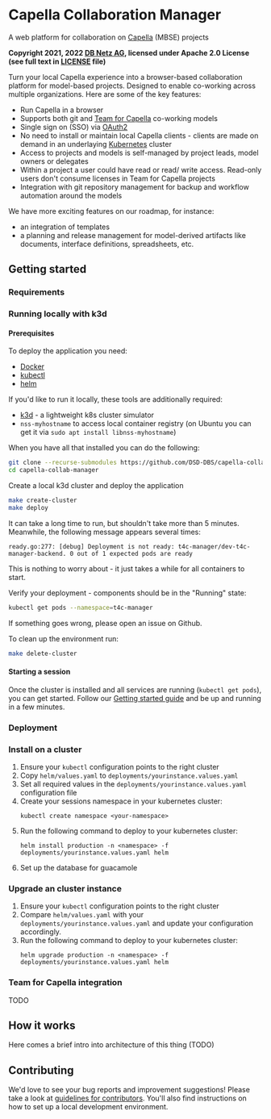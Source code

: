 # Capella Collaboration Manager

A web platform for collaboration on [Capella](https://www.eclipse.org/capella/)
(MBSE) projects

**Copyright 2021, 2022 [DB Netz AG](https://fahrweg.dbnetze.com/),
licensed under Apache 2.0 License (see full text in [LICENSE](./LICENSE) file)**

Turn your local Capella experience into a browser-based collaboration platform for
model-based projects. Designed to enable co-working across multiple organizations.
Here are some of the key features:

* Run Capella in a browser
* Supports both git and [Team for Capella](https://www.obeosoft.com/en/team-for-capella)
  co-working models
* Single sign on (SSO) via [OAuth2](https://oauth.net/2/)
* No need to install or maintain local Capella clients - clients are made on demand in
  an underlaying [Kubernetes](https://kubernetes.io/) cluster
* Access to projects and models is self-managed by project leads, model owners or
  delegates
* Within a project a user could have read or read/ write access. Read-only users don't
  consume licenses in Team for Capella projects
* Integration with git repository management for backup and workflow automation around
  the models

We have more exciting features on our roadmap, for instance:

* an integration of templates
* a planning and release management for model-derived artifacts like documents,
  interface definitions, spreadsheets, etc.

## Getting started

### Requirements

### Running locally with k3d

#### Prerequisites

To deploy the application you need:

* [Docker](https://docs.docker.com/engine/install/ubuntu/)
* [kubectl](https://kubernetes.io/docs/tasks/tools/install-kubectl-linux/)
* [helm](https://helm.sh/docs/intro/install/)

If you'd like to run it locally, these tools are additionally required:

* [k3d](https://k3d.io/) - a lightweight k8s cluster simulator
* `nss-myhostname` to access local container registry
  (on Ubuntu you can get it via `sudo apt install libnss-myhostname`)

When you have all that installed you can do the following:

```zsh
git clone --recurse-submodules https://github.com/DSD-DBS/capella-collab-manager.git
cd capella-collab-manager
```

Create a local k3d cluster and deploy the application

```zsh
make create-cluster
make deploy
```

It can take a long time to run, but shouldn't take more than 5 minutes. Meanwhile, the following message appears several times:
```
ready.go:277: [debug] Deployment is not ready: t4c-manager/dev-t4c-manager-backend. 0 out of 1 expected pods are ready
```
This is nothing to worry about - it just takes a while for all containers to start.

Verify your deployment - components should be in the "Running" state:

```zsh
kubectl get pods --namespace=t4c-manager
```

If something goes wrong, please open an issue on Github.

To clean up the environment run:

```zsh
make delete-cluster
```

#### Starting a session

Once the cluster is installed and all services are running (`kubectl get pods`), you can
get started. Follow our [Getting started guide](doc/getting_started.md) and be up and
running in a few minutes.

### Deployment

### Install on a cluster

1. Ensure your `kubectl` configuration points to the right cluster
2. Copy `helm/values.yaml` to `deployments/yourinstance.values.yaml`
3. Set all required values in the `deployments/yourinstance.values.yaml` configuration file
4. Create your sessions namespace in your kubernetes cluster: 
    ```
    kubectl create namespace <your-namespace>
    ```
5. Run the following command to deploy to your kubernetes cluster:
    ```
    helm install production -n <namespace> -f deployments/yourinstance.values.yaml helm
    ```
6. Set up the database for guacamole

### Upgrade an cluster instance

1. Ensure your `kubectl` configuration points to the right cluster
2. Compare `helm/values.yaml` with your `deployments/yourinstance.values.yaml` and update your configuration accordingly.
3. Run the following command to deploy to your kubernetes cluster:
    ```
    helm upgrade production -n <namespace> -f deployments/yourinstance.values.yaml helm
    ```

### Team for Capella integration

TODO

## How it works

Here comes a brief intro into architecture of this thing (TODO)

## Contributing

We'd love to see your bug reports and improvement suggestions! Please take a look at
[guidelines for contributors](CONTRIBUTING.md).
You'll also find instructions on how to set up a local development environment.

